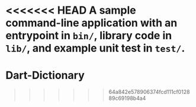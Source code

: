 <<<<<<< HEAD
A sample command-line application with an entrypoint in `bin/`, library code
in `lib/`, and example unit test in `test/`.
=======
# Dart-Dictionary
>>>>>>> 64a842e578906374fcd111cf012889c69198b4a4
